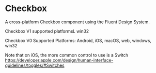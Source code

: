 # Checkbox

A cross-platform Checkbox component using the Fluent Design System.

Checkbox V1 supported platformsL win32

Checkbox V0 Supported Platforms: Android, iOS, macOS, web, windows, win32

Note that on iOS, the more common control to use is a Switch
https://developer.apple.com/design/human-interface-guidelines/toggles/#Switches
